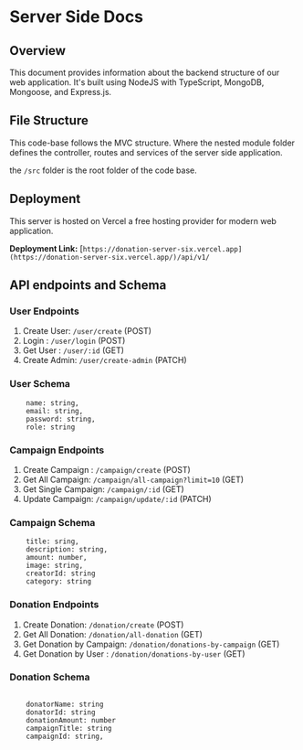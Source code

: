 # Server Side Docs

## Overview

This document provides information about the backend structure of our web application. It's built using NodeJS with TypeScript, MongoDB, Mongoose, and Express.js.

## File Structure

This code-base follows the MVC structure. Where the nested module folder defines the controller, routes and services of the server side application.

the `/src` folder is the root folder of the code base.

## Deployment

This server is hosted on Vercel a free hosting provider for modern web application.

**Deployment Link:** [`https://donation-server-six.vercel.app](https://donation-server-six.vercel.app/)/api/v1/`

## API endpoints and Schema

### User Endpoints

1. Create User: `/user/create` (POST)
2. Login : `/user/login` (POST)
3. Get User : `/user/:id` (GET)
4. Create Admin: `/user/create-admin` (PATCH)

### User Schema

```tsx
    name: string,
    email: string,
    password: string,
    role: string
```

### Campaign Endpoints

1. Create Campaign : `/campaign/create` (POST)
2. Get All Campaign: `/campaign/all-campaign?limit=10` (GET)
3. Get Single Campaign: `/campaign/:id` (GET)
4. Update Campaign: `/campaign/update/:id` (PATCH)

### Campaign Schema

```tsx
	title: sring,
	description: string,
    amount: number,
    image: string,
    creatorId: string
    category: string
```

### Donation Endpoints

1. Create Donation: `/donation/create` (POST)
2. Get All Donation: `/donation/all-donation` (GET)
3. Get Donation by Campaign: `/donation/donations-by-campaign` (GET)
4. Get Donation by User : `/donation/donations-by-user` (GET)

### Donation Schema

```tsx

    donatorName: string
    donatorId: string
    donationAmount: number
    campaignTitle: string
    campaignId: string,
```
